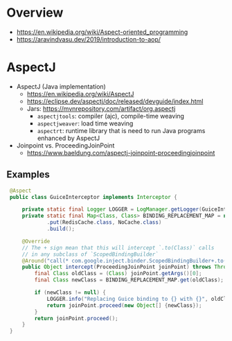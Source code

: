 # Overview

- https://en.wikipedia.org/wiki/Aspect-oriented_programming
- https://aravindvasu.dev/2019/introduction-to-aop/

# AspectJ

- AspectJ (Java implementation)
    + https://en.wikipedia.org/wiki/AspectJ
    + https://eclipse.dev/aspectj/doc/released/devguide/index.html
    + Jars: https://mvnrepository.com/artifact/org.aspectj
        * `aspectjtools`: compiler (ajc), compile-time weaving
        * `aspectjweaver`: load time weaving
        * `aspectrt`: runtime library that is need to run Java programs
          enhanced by AspectJ
- Joinpoint vs. ProceedingJoinPoint
    + https://www.baeldung.com/aspectj-joinpoint-proceedingjoinpoint

## Examples

```java
 @Aspect
 public class GuiceInterceptor implements Interceptor {

     private static final Logger LOGGER = LogManager.getLogger(GuiceInterceptor.class);
     private static final Map<Class, Class> BINDING_REPLACEMENT_MAP = new ImmutableMap.Builder<Class, Class>()
             .put(RedisCache.class, NoCache.class)
             .build();

     @Override
     // The + sign mean that this will intercept `.to(Class)` calls
     // in any subclass of `ScopedBindingBuilder`
     @Around("call(* com.google.inject.binder.ScopedBindingBuilder+.to(java.lang.Class))")
     public Object intercept(ProceedingJoinPoint joinPoint) throws Throwable {
         final Class oldClass = (Class) joinPoint.getArgs()[0];
         final Class newClass = BINDING_REPLACEMENT_MAP.get(oldClass);

         if (newClass != null) {
             LOGGER.info("Replacing Guice binding to {} with {}", oldClass, newClass);
             return joinPoint.proceed(new Object[] {newClass});
         }
         return joinPoint.proceed();
     }
 }
```
